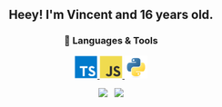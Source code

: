 <h2 align="center">Heey! I'm Vincent and 16 years old.</h2>

<h3 align="center">📖 Languages & Tools</h3>
   <p align="center"> <a href="https://www.typescriptlang.org/" target="_blank"> <img src="https://raw.githubusercontent.com/devicons/devicon/master/icons/typescript/typescript-original.svg" alt="typescript" width=40 height=40/> </a> <a href="https://nodejs.org" target="_blank"> <img src="https://raw.githubusercontent.com/devicons/devicon/master/icons/javascript/javascript-original.svg" alt="go" width="40" height="40"/> </a> <a href="https://www.python.org" target="_blank"> <img src="https://raw.githubusercontent.com/devicons/devicon/master/icons/python/python-original.svg" alt="python" width="40" height="40"/> </a></p>

<div align="center">
<img src="https://github-readme-stats.vercel.app/api/top-langs/?username=realVincxnt2&theme=tokyonight&layout=compact&hide=css" height="145" />&nbsp;&nbsp;&nbsp;<img src="https://github-readme-stats.vercel.app/api?username=realVincxnt2&theme=tokyonight&show_icons=true" height="145"/>
</div>
